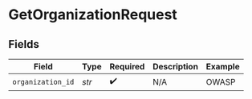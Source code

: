 # GetOrganizationRequest


## Fields

| Field              | Type               | Required           | Description        | Example            |
| ------------------ | ------------------ | ------------------ | ------------------ | ------------------ |
| `organization_id`  | *str*              | :heavy_check_mark: | N/A                | OWASP              |